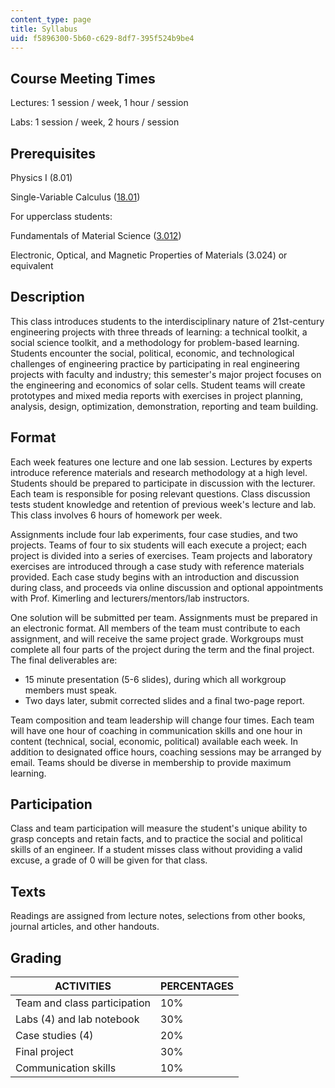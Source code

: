 ```yaml
---
content_type: page
title: Syllabus
uid: f5896300-5b60-c629-8df7-395f524b9be4
---
```


Course Meeting Times
--------------------

Lectures: 1 session / week, 1 hour / session

Labs: 1 session / week, 2 hours / session

Prerequisites
-------------

Physics I (8.01)

Single-Variable Calculus ([18.01](/courses/18-01-single-variable-calculus-fall-2006))

For upperclass students:

Fundamentals of Material Science ([3.012](/courses/3-012-fundamentals-of-materials-science-fall-2005))

Electronic, Optical, and Magnetic Properties of Materials (3.024) or equivalent

Description
-----------

This class introduces students to the interdisciplinary nature of 21st-century engineering projects with three threads of learning: a technical toolkit, a social science toolkit, and a methodology for problem-based learning. Students encounter the social, political, economic, and technological challenges of engineering practice by participating in real engineering projects with faculty and industry; this semester's major project focuses on the engineering and economics of solar cells. Student teams will create prototypes and mixed media reports with exercises in project planning, analysis, design, optimization, demonstration, reporting and team building.

Format
------

Each week features one lecture and one lab session. Lectures by experts introduce reference materials and research methodology at a high level. Students should be prepared to participate in discussion with the lecturer. Each team is responsible for posing relevant questions. Class discussion tests student knowledge and retention of previous week's lecture and lab. This class involves 6 hours of homework per week.

Assignments include four lab experiments, four case studies, and two projects. Teams of four to six students will each execute a project; each project is divided into a series of exercises. Team projects and laboratory exercises are introduced through a case study with reference materials provided. Each case study begins with an introduction and discussion during class, and proceeds via online discussion and optional appointments with Prof. Kimerling and lecturers/mentors/lab instructors.

One solution will be submitted per team. Assignments must be prepared in an electronic format. All members of the team must contribute to each assignment, and will receive the same project grade. Workgroups must complete all four parts of the project during the term and the final project. The final deliverables are:

*   15 minute presentation (5-6 slides), during which all workgroup members must speak.
*   Two days later, submit corrected slides and a final two-page report.

Team composition and team leadership will change four times. Each team will have one hour of coaching in communication skills and one hour in content (technical, social, economic, political) available each week. In addition to designated office hours, coaching sessions may be arranged by email. Teams should be diverse in membership to provide maximum learning.

Participation
-------------

Class and team participation will measure the student's unique ability to grasp concepts and retain facts, and to practice the social and political skills of an engineer. If a student misses class without providing a valid excuse, a grade of 0 will be given for that class.

Texts
-----

Readings are assigned from lecture notes, selections from other books, journal articles, and other handouts.

Grading
-------

| ACTIVITIES | PERCENTAGES |
| --- | --- |
| Team and class participation | 10% |
| Labs (4) and lab notebook | 30% |
| Case studies (4) | 20% |
| Final project | 30% |
| Communication skills | 10%